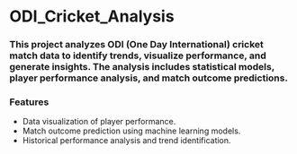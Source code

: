 # ODI_Cricket_Analysis

### This project analyzes ODI (One Day International) cricket match data to identify trends, visualize performance, and generate insights. The analysis includes statistical models, player performance analysis, and match outcome predictions.

### Features
- Data visualization of player performance.
- Match outcome prediction using machine learning models.
- Historical performance analysis and trend identification.
